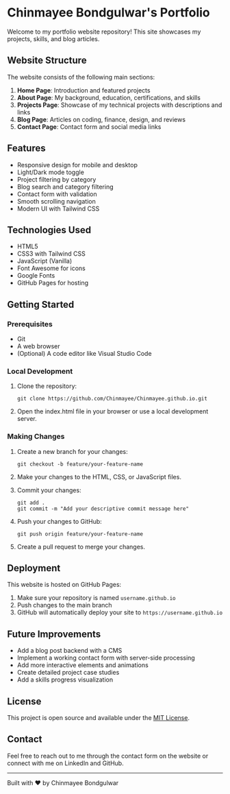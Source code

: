 # Chinmayee Bondgulwar's Portfolio

Welcome to my portfolio website repository! This site showcases my projects, skills, and blog articles.

## Website Structure

The website consists of the following main sections:

1. **Home Page**: Introduction and featured projects
2. **About Page**: My background, education, certifications, and skills
3. **Projects Page**: Showcase of my technical projects with descriptions and links
4. **Blog Page**: Articles on coding, finance, design, and reviews
5. **Contact Page**: Contact form and social media links

## Features

- Responsive design for mobile and desktop
- Light/Dark mode toggle
- Project filtering by category
- Blog search and category filtering
- Contact form with validation
- Smooth scrolling navigation
- Modern UI with Tailwind CSS

## Technologies Used

- HTML5
- CSS3 with Tailwind CSS
- JavaScript (Vanilla)
- Font Awesome for icons
- Google Fonts
- GitHub Pages for hosting

## Getting Started

### Prerequisites

- Git
- A web browser
- (Optional) A code editor like Visual Studio Code

### Local Development

1. Clone the repository:
   ```
   git clone https://github.com/Chinmayee/Chinmayee.github.io.git
   ```

2. Open the index.html file in your browser or use a local development server.

### Making Changes

1. Create a new branch for your changes:
   ```
   git checkout -b feature/your-feature-name
   ```

2. Make your changes to the HTML, CSS, or JavaScript files.

3. Commit your changes:
   ```
   git add .
   git commit -m "Add your descriptive commit message here"
   ```

4. Push your changes to GitHub:
   ```
   git push origin feature/your-feature-name
   ```

5. Create a pull request to merge your changes.

## Deployment

This website is hosted on GitHub Pages:

1. Make sure your repository is named `username.github.io`
2. Push changes to the main branch
3. GitHub will automatically deploy your site to `https://username.github.io`

## Future Improvements

- Add a blog post backend with a CMS
- Implement a working contact form with server-side processing
- Add more interactive elements and animations
- Create detailed project case studies
- Add a skills progress visualization

## License

This project is open source and available under the [MIT License](LICENSE).

## Contact

Feel free to reach out to me through the contact form on the website or connect with me on LinkedIn and GitHub.

---

Built with ❤️ by Chinmayee Bondgulwar
